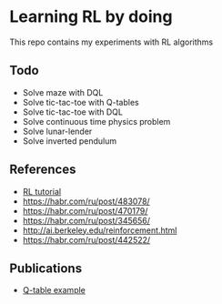 # Learning RL by doing

This repo contains my experiments with RL algorithms

## Todo
- Solve maze with DQL
- Solve tic-tac-toe with Q-tables
- Solve tic-tac-toe with DQL
- Solve continuous time physics problem
- Solve lunar-lender
- Solve inverted pendulum

## References
- [RL tutorial](https://medium.com/emergent-future/simple-reinforcement-learning-with-tensorflow-part-0-q-learning-with-tables-and-neural-networks-d195264329d0)
- https://habr.com/ru/post/483078/
- https://habr.com/ru/post/470179/
- https://habr.com/ru/post/345656/
- http://ai.berkeley.edu/reinforcement.html
- https://habr.com/ru/post/442522/

## Publications
- [Q-table example](https://www.kaggle.com/zjor86/rl-with-q-table-example) 